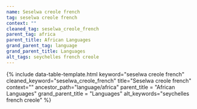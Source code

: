 ```yaml
---
name: Seselwa creole french
tag: seselwa creole french
context: ""
cleaned_tag: seselwa_creole_french
parent_tag: africa
parent_title: African Languages
grand_parent_tag: language
grand_parent_title: Languages
alt_tags: seychelles french creole
---
```


{% include data-table-template.html 
  keyword="seselwa creole french" 
  cleaned_keyword="seselwa_creole_french" 
  title="Seselwa creole french"
  context=""
  ancestor_path="language/africa" 
  parent_title = "African Languages"
  grand_parent_title = "Languages"
  alt_keywords="seychelles french creole"
%}

